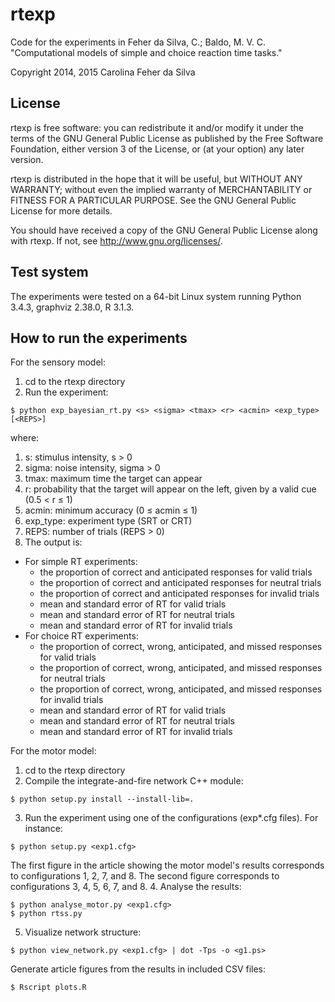 # rtexp

Code for the experiments in Feher da Silva, C.; Baldo, M. V. C. "Computational models of simple and choice reaction time tasks."

Copyright 2014, 2015 Carolina Feher da Silva

## License

rtexp is free software: you can redistribute it and/or modify
it under the terms of the GNU General Public License as published by
the Free Software Foundation, either version 3 of the License, or
(at your option) any later version.

rtexp is distributed in the hope that it will be useful,
but WITHOUT ANY WARRANTY; without even the implied warranty of
MERCHANTABILITY or FITNESS FOR A PARTICULAR PURPOSE.  See the
GNU General Public License for more details.

You should have received a copy of the GNU General Public License
along with rtexp.  If not, see <http://www.gnu.org/licenses/>.

## Test system

The experiments were tested on a 64-bit Linux system running Python 3.4.3,
graphviz 2.38.0, R 3.1.3.

## How to run the experiments

For the sensory model:

1. cd to the rtexp directory
2. Run the experiment:

  ```
  $ python exp_bayesian_rt.py <s> <sigma> <tmax> <r> <acmin> <exp_type> [<REPS>]
  ```
  
  where:
  1. s: stimulus intensity, s > 0
  2. sigma: noise intensity, sigma > 0
  3. tmax: maximum time the target can appear
  4. r: probability that the target will appear
     on the left, given by a valid cue (0.5 < r ≤ 1)
  5. acmin: minimum accuracy (0 ≤ acmin ≤ 1)
  6. exp_type: experiment type (SRT or CRT)
  7. REPS: number of trials (REPS > 0)
3. The output is:
  - For simple RT experiments:
    * the proportion of correct and anticipated responses for valid trials
    * the proportion of correct and anticipated responses for neutral trials
    * the proportion of correct and anticipated responses for invalid trials
    * mean and standard error of RT for valid trials
    * mean and standard error of RT for neutral trials
    * mean and standard error of RT for invalid trials
  - For choice RT experiments:
    * the proportion of correct, wrong, anticipated, and missed responses for valid trials
    * the proportion of correct, wrong, anticipated, and missed responses for neutral trials
    * the proportion of correct, wrong, anticipated, and missed responses for invalid trials
    * mean and standard error of RT for valid trials
    * mean and standard error of RT for neutral trials
    * mean and standard error of RT for invalid trials

For the motor model:

1. cd to the rtexp directory
2. Compile the integrate-and-fire network C++ module:
  
  ```
  $ python setup.py install --install-lib=.
  ```
3. Run the experiment using one of the configurations (exp*.cfg files). For instance:

  ```
  $ python setup.py <exp1.cfg>
  ```
  
  The first figure in the article showing the motor model's results corresponds to configurations 1, 2, 7, and 8.
  The second figure corresponds to configurations 3, 4, 5, 6, 7, and 8.
4. Analyse the results:

  ```
  $ python analyse_motor.py <exp1.cfg>
  $ python rtss.py
  ```
5. Visualize network structure:

  ```
  $ python view_network.py <exp1.cfg> | dot -Tps -o <g1.ps>
  ```

Generate article figures from the results in included CSV files:
```
$ Rscript plots.R
```
  